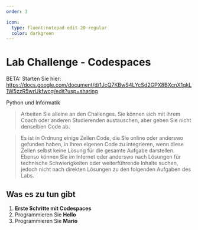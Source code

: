 ```yaml
---
order: 3

icon:
  type: fluent:notepad-edit-20-regular
  color: darkgreen
---
```


# Lab Challenge - Codespaces

BETA: Starten Sie hier: https://docs.google.com/document/d/1JcQ7KBwS4LYcSd2GPX8BXcnX1qkL1W5zzR5wrUkfwcg/edit?usp=sharing

Python und Informatik

> Arbeiten Sie alleine an den Challenges. Sie können sich mit ihrem Coach oder anderen Studierenden austauschen, aber geben Sie nicht denselben Code ab. 

> Es ist in Ordnung einige Zeilen Code, die Sie online oder anderswo gefunden haben, in Ihren eigenen Code zu integrieren, wenn diese Zeilen selbst keine Lösung für die gesamte Aufgabe darstellen. Ebenso können Sie im Internet oder anderswo nach Lösungen für technische Schwierigkeiten oder weiterführende Inhalte suchen, jedoch nicht nach direkten Lösungen zu den folgenden Aufgaben des Labs.

## Was es zu tun gibt

1. **Erste Schritte mit Codespaces**
2. Programmieren Sie **Hello**
3. Programmieren Sie **Mario**

